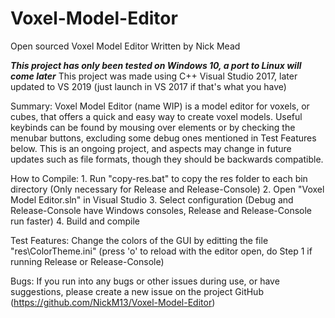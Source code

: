 # Voxel-Model-Editor
Open sourced Voxel Model Editor
Written by Nick Mead

***This project has only been tested on Windows 10, a port to Linux will come later***
This project was made using C++ Visual Studio 2017, later updated to VS 2019 (just launch in VS 2017 if that's what you have)

Summary:
Voxel Model Editor (name WIP) is a model editor for voxels, or cubes, that offers a quick and easy way to create voxel models.  Useful keybinds can be found by mousing over elements or by checking the menubar buttons, excluding some debug ones mentioned in Test Features below.  This is an ongoing project, and aspects may change in future updates such as file formats, though they should be backwards compatible.

How to Compile:
	1. Run "copy-res.bat" to copy the res folder to each bin directory (Only necessary for Release and Release-Console)
	2. Open "Voxel Model Editor.sln" in Visual Studio
	3. Select configuration (Debug and Release-Console have Windows consoles, Release and Release-Console run faster)
	4. Build and compile

Test Features:
Change the colors of the GUI by editting the file "res\ColorTheme.ini" (press 'o' to reload with the editor open, do Step 1 if running Release or Release-Console)

Bugs:
If you run into any bugs or other issues during use, or have suggestions, please create a new issue on the project GitHub (https://github.com/NickM13/Voxel-Model-Editor)
